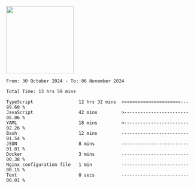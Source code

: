 <img height="180em" src="https://github-readme-stats-eight-theta.vercel.app/api?username=bkundev&show_icons=true&theme=radical&include_all_commits=true&count_private=true"/>
<!--START_SECTION:waka-->

```all_time
From: 30 October 2024 - To: 06 November 2024

Total Time: 13 hrs 59 mins

TypeScript                 12 hrs 32 mins  >>>>>>>>>>>>>>>>>>>>>>---   89.60 %
JavaScript                 42 mins         >------------------------   05.06 %
YAML                       18 mins         >------------------------   02.26 %
Bash                       12 mins         -------------------------   01.54 %
JSON                       8 mins          -------------------------   01.01 %
Docker                     3 mins          -------------------------   00.38 %
Nginx configuration file   1 min           -------------------------   00.15 %
Text                       0 secs          -------------------------   00.01 %
```

<!--END_SECTION:waka-->